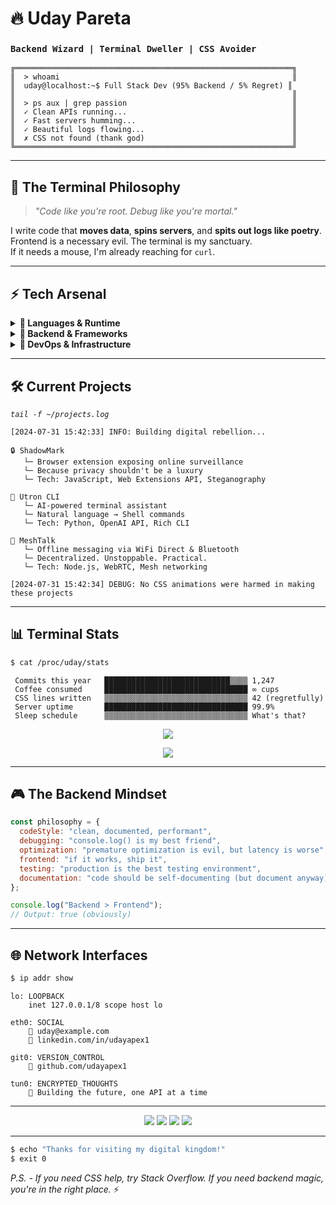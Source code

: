 # 🔥 Uday Pareta
### `Backend Wizard | Terminal Dweller | CSS Avoider`

```ascii
╔══════════════════════════════════════════════════════════════╗
║  > whoami                                                    ║
║  uday@localhost:~$ Full Stack Dev (95% Backend / 5% Regret) ║
║                                                              ║
║  > ps aux | grep passion                                     ║
║  ✓ Clean APIs running...                                     ║
║  ✓ Fast servers humming...                                   ║
║  ✓ Beautiful logs flowing...                                 ║
║  ✗ CSS not found (thank god)                                 ║
╚══════════════════════════════════════════════════════════════╝
```

---

## 🎯 **The Terminal Philosophy**
> *"Code like you're root. Debug like you're mortal."*

I write code that **moves data**, **spins servers**, and **spits out logs like poetry**.  
Frontend is a necessary evil. The terminal is my sanctuary.  
If it needs a mouse, I'm already reaching for `curl`.

---

## ⚡ **Tech Arsenal**

<details>
<summary><strong>🔧 Languages & Runtime</strong></summary>

```bash
$ cat /proc/skills/languages
```
| Language | Use Case | Proficiency |
|----------|----------|-------------|
| **JavaScript** | Node.js APIs, CLI tools | `████████████` 95% |
| **Python** | AI scripts, automation | `██████████▒▒` 85% |
| **C++** | When performance matters | `████████▒▒▒▒` 70% |
| **Bash** | Everything, everywhere | `████████████` ∞% |

</details>

<details>
<summary><strong>🚀 Backend & Frameworks</strong></summary>

```yaml
frameworks:
  web_servers:
    - Express.js     # The reliable workhorse
    - Fastify        # When speed is life
  frontend_compromise:
    - Next.js        # Only for API routes, I swear
  
databases:
  primary: [MongoDB, PostgreSQL]
  cache: Redis       # For cached revenge
  
architecture:
  - REST APIs
  - Microservices
  - Event-driven systems
```

</details>

<details>
<summary><strong>🐧 DevOps & Infrastructure</strong></summary>

```ini
[containers]
docker = "containerize all the things"
docker-compose = "local dev environment"

[process_management]
pm2 = "production process manager"
systemd = "linux service orchestration"

[monitoring]
htop = "process voyeurism"
netstat = "network archaeology" 
nmap = "port reconnaissance"
tmux = "terminal multiplexing mastery"

[os]
linux = "btw, I use it"
```

</details>

---

## 🛠️ **Current Projects** 
*`tail -f ~/projects.log`*

```log
[2024-07-31 15:42:33] INFO: Building digital rebellion...

🔒 ShadowMark
   └─ Browser extension exposing online surveillance
   └─ Because privacy shouldn't be a luxury
   └─ Tech: JavaScript, Web Extensions API, Steganography

🧠 Utron CLI  
   └─ AI-powered terminal assistant
   └─ Natural language → Shell commands
   └─ Tech: Python, OpenAI API, Rich CLI

📡 MeshTalk
   └─ Offline messaging via WiFi Direct & Bluetooth
   └─ Decentralized. Unstoppable. Practical.
   └─ Tech: Node.js, WebRTC, Mesh networking

[2024-07-31 15:42:34] DEBUG: No CSS animations were harmed in making these projects
```

---

## 📊 **Terminal Stats**

```bash
$ cat /proc/uday/stats
```

```
 Commits this year   ████████████████████████████▒▒▒▒ 1,247
 Coffee consumed     ████████████████████████████████ ∞ cups
 CSS lines written   ▒▒▒▒▒▒▒▒▒▒▒▒▒▒▒▒▒▒▒▒▒▒▒▒▒▒▒▒▒▒▒▒ 42 (regretfully)
 Server uptime       ████████████████████████████████ 99.9%
 Sleep schedule      ▒▒▒▒▒▒▒▒▒▒▒▒▒▒▒▒▒▒▒▒▒▒▒▒▒▒▒▒▒▒▒▒ What's that?
```

<!-- GitHub Stats -->
<p align="center">
  <img src="https://github-readme-stats.vercel.app/api?username=udayapex1&show_icons=true&theme=dark&hide_border=true&bg_color=0D1117" />
</p>

<p align="center">
  <img src="https://github-readme-streak-stats.herokuapp.com/?user=udayapex1&theme=dark&hide_border=true&background=0D1117" />
</p>

---

## 🎮 **The Backend Mindset**

```javascript
const philosophy = {
  codeStyle: "clean, documented, performant",
  debugging: "console.log() is my best friend",
  optimization: "premature optimization is evil, but latency is worse",
  frontend: "if it works, ship it",
  testing: "production is the best testing environment",
  documentation: "code should be self-documenting (but document anyway)"
};

console.log("Backend > Frontend");
// Output: true (obviously)
```

---

## 🌐 **Network Interfaces**

```bash
$ ip addr show
```

```
lo: LOOPBACK
    inet 127.0.0.1/8 scope host lo
    
eth0: SOCIAL
    📧 uday@example.com
    🔗 linkedin.com/in/udayapex1
    
git0: VERSION_CONTROL  
    🐙 github.com/udayapex1
    
tun0: ENCRYPTED_THOUGHTS
    💭 Building the future, one API at a time
```

---

<p align="center">
  <img src="https://komarev.com/ghpvc/?username=udayapex1&color=green&style=flat-square&label=Profile+Views" />
  <img src="https://img.shields.io/badge/Focus-Backend%20Development-brightgreen?style=flat-square" />
  <img src="https://img.shields.io/badge/OS-Linux-informational?style=flat-square&logo=linux&logoColor=white" />
  <img src="https://img.shields.io/badge/Shell-Bash-121011?style=flat-square&logo=gnu-bash&logoColor=white" />
</p>

---

```bash
$ echo "Thanks for visiting my digital kingdom!"
$ exit 0
```

*P.S. - If you need CSS help, try Stack Overflow. If you need backend magic, you're in the right place.* ⚡
